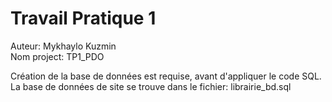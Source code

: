 # Travail Pratique 1
Auteur: Mykhaylo Kuzmin
<br>Nom project: TP1_PDO

Création de la base de données est requise, avant d'appliquer le code SQL.
La base de données de site se trouve dans le fichier: librairie_bd.sql
